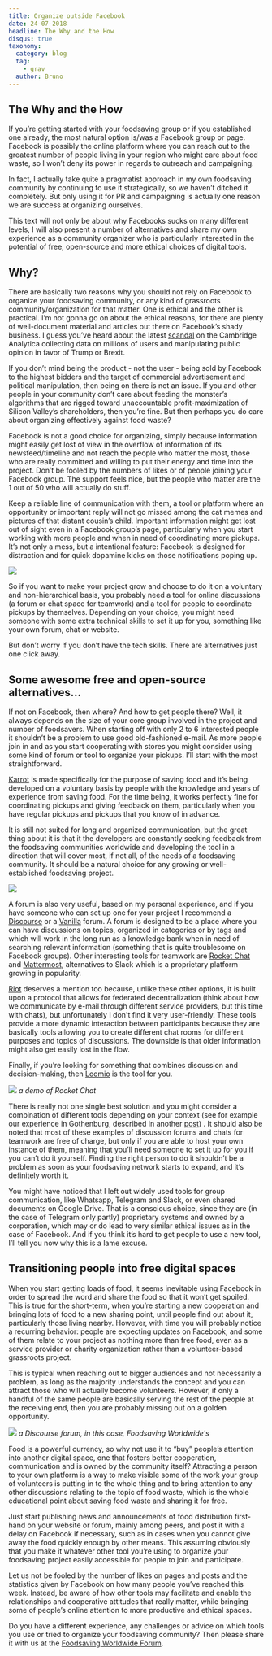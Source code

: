 ```yaml
---
title: Organize outside Facebook
date: 24-07-2018
headline: The Why and the How
disqus: true
taxonomy:
  category: blog
  tag:
    - grav
  author: Bruno
---
```


## The Why and the How

If you’re getting started with your foodsaving group or if you established one already, the most natural option is/was a Facebook group or page. Facebook is possibly the online platform where you can reach out to the greatest number of people living in your region who might care about food waste, so I won’t deny its power in regards to outreach and campaigning.

In fact, I actually take quite a pragmatist approach in my own foodsaving community by continuing to use it strategically, so we haven’t ditched it completely. But only using it for PR and campaigning is actually one reason we are success at organizing ourselves.

This text will not only be about why Facebooks sucks on many different levels, I will also present a number of alternatives and share my own experience as a community organizer who is particularly interested in the potential of free, open-source and more ethical choices of digital tools.

## Why?

There are basically two reasons why you should not rely on Facebook to organize your foodsaving community, or any kind of grassroots community/organization for that matter. One is ethical and the other is practical. I’m not gonna go on about the ethical reasons, for there are plenty of well-document material and articles out there on Facebook’s shady business. I guess you’ve heard about the latest [scandal](https://www.theguardian.com/news/2018/mar/17/cambridge-analytica-facebook-influence-us-election) on the Cambridge Analytica collecting data on millions of users and manipulating public opinion in favor of Trump or Brexit.

If you don’t mind being the product - not the user - being sold by Facebook to the highest bidders and the target of commercial advertisement and political manipulation, then being on there is not an issue. If you and other people in your community don’t care about feeding the monster’s algorithms that are rigged toward unaccountable profit-maximization of Silicon Valley’s shareholders, then you’re fine. But then perhaps you do care about organizing effectively against food waste?

Facebook is not a good choice for organizing, simply because information might easily get lost of view in the overflow of information of its newsfeed/timeline and not reach the people who matter the most, those who are really committed and willing to put their energy and time into the project. Don’t be fooled by the numbers of likes or of people joining your Facebook group. The support feels nice, but the people who matter are the 1 out of 50 who will actually do stuff.

Keep a reliable line of communication with them, a tool or platform where an opportunity or important reply will not go missed among the cat memes and pictures of that distant cousin’s child. Important information might get lost out of sight even in a Facebook group’s page, particularly when you start working with more people and when in need of coordinating more pickups. It’s not only a mess, but a intentional feature: Facebook is designed for distraction and for quick dopamine kicks on those notifications poping up.

![](funny-cat-pictures-people-say-i-have-a-short-attention-span-salad.jpg)

So if you want to make your project grow and choose to do it on a voluntary and non-hierarchical basis, you probably need a tool for online discussions (a forum or chat space for teamwork) and a tool for people to coordinate pickups by themselves. Depending on your choice, you might need someone with some extra technical skills to set it up for you, something like your own forum, chat or website.

But don’t worry if you don’t have the tech skills. There are alternatives just one click away.

## Some awesome free and open-source alternatives...

If not on Facebook, then where? And how to get people there? Well, it always depends on the size of your core group involved in the project and number of foodsavers. When starting off with only 2 to 6 interested people it shouldn’t be a problem to use good old-fashioned e-mail. As more people join in and as you start cooperating with stores you might consider using some kind of forum or tool to organize your pickups. I’ll start with the most straightforward.

[Karrot](https://karrot.world) is made specifically for the purpose of saving food and it’s being developed on a voluntary basis by people with the knowledge and years of experience from saving food. For the time being, it works perfectly fine for coordinating pickups and giving feedback on them, particularly when you have regular pickups and pickups that you know of in advance.

It is still not suited for long and organized communication, but the great thing about it is that it the developers are constantly seeking feedback from the foodsaving communities worldwide and developing the tool in a direction that will cover most, if not all, of the needs of a foodsaving community. It should be a natural choice for any growing or well-established foodsaving project.

[![](Screenshot-from-Karrot-2018-05-29.png)](https://karrot.world)

A forum is also very useful, based on my personal experience, and if you have someone who can set up one for your project I recommend a [Discourse](https://www.discourse.org/) or a [Vanilla](https://vanillaforums.com/en/software/) forum. A forum is designed to be a place where you can have discussions on topics, organized in categories or by tags and which will work in the long run as a knowledge bank when in need of searching relevant information (something that is quite troublesome on Facebook groups). Other interesting tools for teamwork are [Rocket Chat](https://rocket.chat/) and [Mattermost](https://mattermost.com/), alternatives to Slack which is a proprietary platform growing in popularity.

[Riot](https://riot.im/app/) deserves a mention too because, unlike these other options, it is built upon a protocol that allows for federated decentralization (think about how we communicate by e-mail through different service providers, but this time with chats), but unfortunately I don't find it very user-friendly. These tools provide a more dynamic interaction between participants because they are basically tools allowing you to create different chat rooms for different purposes and topics of discussions. The downside is that older information might also get easily lost in the flow.

Finally, if you’re looking for something that combines discussion and decision-making, then [Loomio](https://www.loomio.org/) is the tool for you.

![](rocket-chat_165155_full.png) *a demo of Rocket Chat*

There is really not one single best solution and you might consider a combination of different tools depending on your context (see for example our experience in Gothenburg, described in another [post](https://foodsaving.today/en/blog/2017/04/27/foodsharing-gothenburg-part3)) . It should also be noted that most of these examples of discussion forums and chats for teamwork are free of charge, but only if you are able to host your own instance of them, meaning that you’ll need someone to set it up for you if you can’t do it yourself. Finding the right person to do it shouldn’t be a problem as soon as your foodsaving network starts to expand, and it’s definitely worth it.

You might have noticed that I left out widely used tools for group communication, like Whatsapp, Telegram and Slack, or even shared documents on Google Drive. That is a conscious choice, since they are (in the case of Telegram only partly) proprietary systems and owned by a corporation, which may or do lead to very similar ethical issues as in the case of Facebook. And if you think it’s hard to get people to use a new tool, I’ll tell you now why this is a lame excuse.

## Transitioning people into free digital spaces

When you start getting loads of food, it seems inevitable using Facebook in order to spread the word and share the food so that it won’t get spoiled. This is true for the short-term, when you’re starting a new cooperation and bringing lots of food to a new sharing point, until people find out about it, particularly those living nearby. However, with time you will probably notice a recurring behavior: people are expecting updates on Facebook, and some of them relate to your project as nothing more than free food, even as a service provider or charity organization rather than a volunteer-based grassroots project.

This is typical when reaching out to bigger audiences and not necessarily a problem, as long as the majority understands the concept and you can attract those who will actually become volunteers. However, if only a handful of the same people are basically serving the rest of the people at the receiving end, then you are probably missing out on a golden opportunity.

![](forumfsworld.png) *a Discourse forum, in this case, Foodsaving Worldwide's*

Food is a powerful currency, so why not use it to “buy” people’s attention into another digital space, one that fosters better cooperation, communication and is owned by the community itself? Attracting a person to your own platform is a way to make visible some of the work your group of volunteers is putting in to the whole thing and to bring attention to any other discussions relating to the topic of food waste, which is the whole educational point about saving food waste and sharing it for free.

Just start publishing news and announcements of food distribution first-hand on your website or forum, mainly among peers, and post it with a delay on Facebook if necessary, such as in cases when you cannot give away the food quickly enough by other means. This assuming obviously that you make it whatever other tool you’re using to organize your foodsaving project easily accessible for people to join and participate.

Let us not be fooled by the number of likes on pages and posts and the statistics given by Facebook on how many people you’ve reached this week. Instead, be aware of how other tools may facilitate and enable the relationships and cooperative attitudes that really matter, while bringing some of people’s online attention to more productive and ethical spaces.

Do you have a different experience, any challenges or advice on which tools you use or tried to organize your foodsaving community? Then please share it with us at the [Foodsaving Worldwide Forum](https://community.foodsaving.world/t/organize-outside-facebook-the-why-and-the-how/80).